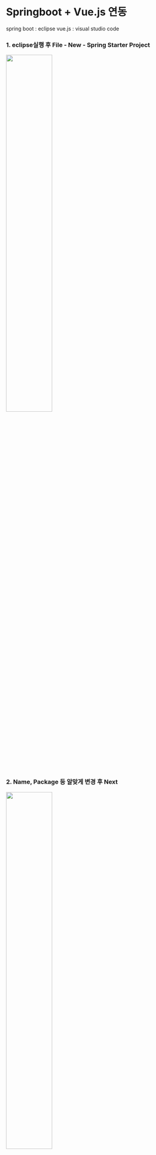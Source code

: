 # Springboot + Vue.js 연동

spring boot : eclipse
vue.js : visual studio code



### 1. eclipse실행 후 File - New - Spring Starter Project
<img src="https://user-images.githubusercontent.com/83282953/179518477-96e202bc-5c1d-441e-ad6f-df7c788ca535.png"  width="50%" height="50%"/>

### 2. Name, Package 등 알맞게 변경 후 Next
<img src="https://user-images.githubusercontent.com/83282953/179514637-1c373ba4-ac84-4ace-b77a-ab82988fbbda.png"  width="50%" height="50%"/>

### 3. porm.xml에 추가할 것들을 선택 (추후에 추가 가능하니 Spring Web, lombk, Oracle만 선택함)
<img src="https://user-images.githubusercontent.com/83282953/179514787-e0e5574f-bf31-4fda-b2a6-9a4fe16e8df1.png"  width="50%" height="50%"/>

### 4. application.properties를 열어 포트를 변경
    server.port=9990

### 5. vs code에서 프로젝트 폴더 - src/main/resources/static 으로 이동 
<img src="https://user-images.githubusercontent.com/83282953/179517319-ba54f090-9914-48b3-a0c0-852b228b79a4.png"  width="50%" height="50%"/>

### 6. 터미널 - vue create 프로젝트명(npm이 설치 되었다는 가정 하에) - 알맞은 vue 버전 선택
<img src="https://user-images.githubusercontent.com/83282953/179517598-794bf78d-d7a8-4093-8dd6-da192d13bd5e.png"  width="50%" height="50%"/>

### 7. 현재 vs code가 열린 폴더가 아닌 생성된 vue 폴더로 이동 (cd 프로젝트명도 가능)
    * open folder - resources - vue
![6](https://user-images.githubusercontent.com/83282953/179518200-e10c73dc-06b1-43d3-86d6-ba5b177e0421.png)
